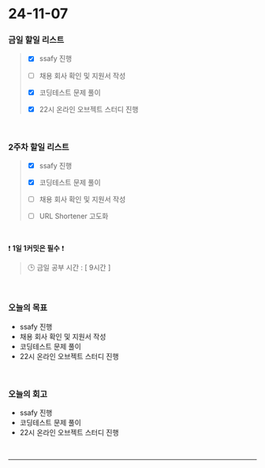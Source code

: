 # 24-11-07

### 금일 할일 리스트

> - [x] ssafy 진행
>
> - [ ] 채용 회사 확인 및 지원서 작성
>
> - [x] 코딩테스트 문제 풀이
>
> - [x] 22시 온라인 오브젝트 스터디 진행

<br/>

### 2주차 할일 리스트

> - [x] ssafy 진행
>
> - [x] 코딩테스트 문제 풀이
>
> - [ ] 채용 회사 확인 및 지원서 작성
>
> - [ ] URL Shortener 고도화

<br/>

❗ **1일 1커밋은 필수** ❗

> 🕒 금일 공부 시간 : [ 9시간 ]

<br/>

### 오늘의 목표

- ssafy 진행
- 채용 회사 확인 및 지원서 작성
- 코딩테스트 문제 풀이
- 22시 온라인 오브젝트 스터디 진행

<br>

### 오늘의 회고

- ssafy 진행
- 코딩테스트 문제 풀이
- 22시 온라인 오브젝트 스터디 진행

<br/>

---
